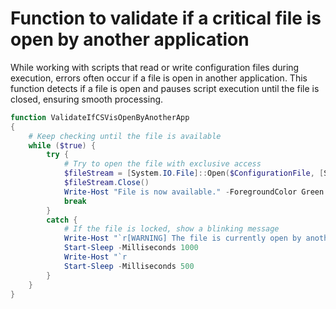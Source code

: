 # Function to validate if a critical file is open by another application

While working with scripts that read or write configuration files during execution, errors often occur if a file is open in another application. This function detects if a file is open and pauses script execution until the file is closed, ensuring smooth processing.

```powershell
function ValidateIfCSVisOpenByAnotherApp
{
    # Keep checking until the file is available
    while ($true) {
        try {
            # Try to open the file with exclusive access
            $fileStream = [System.IO.File]::Open($ConfigurationFile, [System.IO.FileMode]::Open, [System.IO.FileAccess]::Read, [System.IO.FileShare]::None)
            $fileStream.Close()
            Write-Host "File is now available." -ForegroundColor Green
            break
        }
        catch {
            # If the file is locked, show a blinking message
            Write-Host "`r[WARNING] The file is currently open by another application. Please close it to proceed..." -ForegroundColor Red -NoNewline
            Start-Sleep -Milliseconds 1000
            Write-Host "`r                                                    " -NoNewline
            Start-Sleep -Milliseconds 500
        }
    }
}
```
<br><br>

